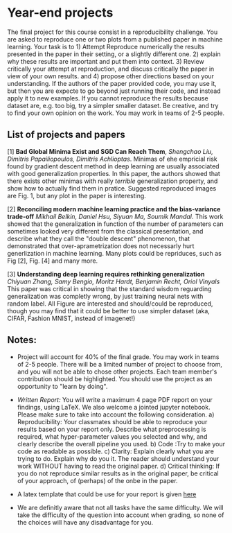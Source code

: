 # Year-end projects 

The final project for this course consist in a reproducibility challenge. You are asked to reproduce one or two plots from a published paper in machine learning.  Your task is to 1) Attempt Reproduce numerically the results presented in the paper in their setting, or a slightly different one. 2) explain why these results are important and put them into context. 3) Review critically your attempt at reproduction, and discuss critically the paper in view of your own results. and 4) propose other directions based on your understanding.  If the authors of the paper provided code, you may use it, but then you are expecte to go beyond just running their code, and instead apply it to new examples. If you cannot reproduce the results because dataset are, e.g. too big, try a simpler smaller dataset. Be creative, and try to find your own opinion on the work.  You may work in teams of 2-5 people.


## List of projects and papers

[1] **Bad Global Minima Exist and SGD Can Reach Them**, *Shengchao Liu, Dimitris Papailiopoulos, Dimitris Achlioptas*. Minimas of ehe empricial risk found by gradient descent method in deep learning are usually associated with good generalization properties. In this paper, the authors showed that there exists other minimas with really *terrible* generalization property, and show how to actually find them in pratice. Suggested reproduced images are Fig. 1, but any plot in the paper is interesting.

[2] **Reconciling modern machine learning practice and the bias-variance trade-off** *Mikhail Belkin, Daniel Hsu, Siyuan Ma, Soumik Mandal*. This work showed that the generalization in function of the number of parameters can sometimes looked very different from the classical presentation, and describe what they call the "double descent" phenomenon, that demonstrated that over-aprametrization does not necessarly hurt generlization in machine learning. Many plots could be repriduces, such as Fig [2], Fig. [4] and many more.

[3] **Understanding deep learning requires rethinking generalization** *Chiyuan Zhang, Samy Bengio, Moritz Hardt, Benjamin Recht, Oriol Vinyals*  This paper was critical in showing that the standard wisdom reguarding generalization was completly wrong, by just training neural nets with random label.  All Figure are interested and should/could be reproduced, though you may find that it could be better to use simpler dataset (aka, CIFAR, Fashion MNIST, instead of imagenet!)


## Notes:

*  Project will account for 40% of the final grade. You may work in teams of 2-5 people. There will be a limited number of project to choose from, and you will not be able to chose other projects. Each team member's contribution should be highlighted. You should use the project as an opportunity to "learn by doing".

* *Written Report:*  You will write a maximum 4 page PDF report on your findings, using LaTeX. We also welcome a jointed jupyter notebook.   Please make sure to take into account the following consideration.
a) Reproducibility: Your classmates should be able to reproduce your results based on your report only. Describe what preprocessing is required, what hyper-parameter values you selected and why, and clearly describe the overall pipeline you used. b) Code :Try to make your code as readable as possible. c) Clarity: Explain clearly what you are trying to do. Explain why do you it. The reader should understand your work WITHOUT having to read the original paper. d) Critical thinking: If you do not reproduce similar results as in the original paper,  be critical of your approach, of (perhaps) of the onbe in the paper. 

* A latex template that could be use for your report is given [here](https://github.com/epfml/ML_course/tree/master/projects/project1/latex-example-paper) 



* We are definitly aware that not all tasks have the same difficulty. We will take the difficulty of the question into account when grading, so none of the choices will have any disadvantage for you.
